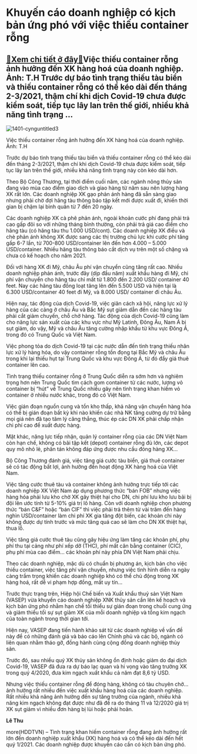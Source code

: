 Khuyến cáo doanh nghiệp có kịch bản ứng phó với việc thiếu container rỗng
=========================================================================

[:gift:Xem chi tiết ở đây:gift:](https://hddtvn.com/khuyen-cao-doanh-nghiep-co-kich-ban-ung-pho-voi-viec-thieu-container-rong/)Việc thiếu container rỗng ảnh hưởng đến XK hàng hoá của doanh nghiệp. Ảnh: T.H Trước dự báo tình trạng thiếu tàu biển và thiếu container rỗng có thể kéo dài đến tháng 2-3/2021, thậm chí khi dịch Covid-19 chưa được kiểm soát, tiếp tục lây lan trên thế giới, nhiều khả năng tình trạng …
--------------------------------------------------------------------------------------------------------------------------------------------------------------------------------------------------------------------------------------------------------------------------------------------





![1401-cynguntitled3](https://hddtvn.com/wp-content/uploads/2021/01/1401_cYngUntitled3.jpg "Khuyến cáo doanh nghiệp có kịch bản ứng phó với việc thiếu container rỗng")


Việc thiếu container rỗng ảnh hưởng đến XK hàng hoá của doanh nghiệp. Ảnh: T.H



Trước dự báo tình trạng thiếu tàu biển và thiếu container rỗng có thể kéo dài đến tháng 2-3/2021, thậm chí khi dịch Covid-19 chưa được kiểm soát, tiếp tục lây lan trên thế giới, nhiều khả năng tình trạng này còn kéo dài hơn.


Theo Bộ Công Thương, tại thời điểm cuối năm, các ngành nông thủy sản đang vào mùa cao điểm giao dịch và giao hàng từ năm sau nên lượng hàng XK rất lớn. Các doanh nghiệp XK gạo phản ánh hàng đã sẵn sàng giao nhưng phải chờ đợi hãng tàu thông báo tập kết mới được xuất đi, khiến thời gian bị chậm lại bình quân từ 7 đến 20 ngày.


Các doanh nghiệp XK cà phê phản ánh, ngoài khoản cước phí đang phải trả cao gấp đôi so với những tháng bình thường, còn phải trả giá cao điểm cho hãng tàu (có hãng tàu thu 1.000 USD/cont). Các doanh nghiệp XK điều và chè phản ánh không XK được sang các thị trường chủ lực khi cước phí tăng gấp 6-7 lần, từ 700-800 USD/container lên đến hơn 4.000 – 5.000 USD/container. Nhiều hãng tàu thông báo cắt dịch vụ trên một số chặng và chưa có kế hoạch cho năm 2021.


Đối với hàng XK đi Mỹ, châu Âu phí vận chuyển cũng tăng rất cao. Nhiều doanh nghiệp phản ánh, trước đây (dịp đầu năm) xuất khẩu hàng đi Mỹ, chi phí vận chuyển cho hãng tàu chỉ mất từ 1.800 đến 2.200 USD/ container 40 feet. Nay các hãng tàu đồng loạt tăng lên đến 5.500 USD và hiện tại là 6.300 USD/container 40 feet đi Mỹ, và 8.000 USD/ container đi châu Âu.


Hiện nay, tác động của dịch Covid-19, việc giãn cách xã hội, năng lực xử lý hàng của các cảng ở châu Âu và Bắc Mỹ sụt giảm dẫn đến các hãng tàu phải cắt giảm chuyến, chỗ chở hàng. Tác động của dịch Covid-19 cũng làm cho năng lực sản xuất của các khu vực như Mỹ Latinh, Đông Âu, Nam Á bị sụt giảm, do vậy, Mỹ và châu Âu tăng cường nhập khẩu từ khu vực Đông Á, trong đó có Trung Quốc và Việt Nam.


Việc phong tỏa do dịch Covid-19 tại các nước dẫn đến tình trạng thiếu nhân lực xử lý hàng hóa, do vậy container rỗng tồn đọng tại Bắc Mỹ và châu Âu trong khi lại thiếu hụt tại Trung Quốc và khu vực Đông Á, từ đó đẩy giá thuê container lên cao.


Tình trạng thiếu container rỗng ở Trung Quốc diễn ra sớm hơn và nghiêm trọng hơn nên Trung Quốc tìm cách gom container từ các nước, lượng vỏ container bị “hút” về Trung Quốc nhiều gây nên tình trạng khan hiếm vỏ container ở nhiều nước khác, trong đó có Việt Nam.


Việc gián đoạn nguồn cung và tồn kho thấp, khả năng vận chuyển hàng hóa có thể bị gián đoạn bất kỳ khi nào khiến các nhà NK tăng cường dự trữ bằng mọi giá nên đã tạo tâm lý căng thẳng, thúc ép các DN XK phải chấp nhận chi phí cao để xuất được hàng.


Mặt khác, năng lực tiếp nhận, quản lý container rỗng của các DN Việt Nam còn hạn chế, không có bãi tập kết (depot) container rỗng đủ lớn, các depot quy mô nhỏ lẻ, phân tán không đáp ứng được nhu cầu đóng hàng XK…


Bộ Công Thương đánh giá, việc tăng giá cước tàu biển, giá thuê container sẽ có tác động bất lợi, ảnh hưởng đến hoạt động XK hàng hoá của Việt Nam.


Việc tăng cước thuê tàu và container không ảnh hưởng trực tiếp tới các doanh nghiệp XK Việt Nam áp dụng phương thức “bán FOB” nhưng việc hàng hóa phải lưu kho chờ XK gây thiệt hại cho DN, chi phí lưu kho lưu bãi bị đội lên ước tính từ 5-10% giá trị lô hàng. Còn với doanh nghiệp chọn phương thức “bán C&F” hoặc “bán CIF” thì việc phải trả thêm từ vài trăm đến hàng nghìn USD/container làm chi phí XK gia tăng đột biến, các khoản chi này không được dự tính trước và mức tăng quá cao sẽ làm cho DN XK thiệt hại, thua lỗ.


Việc tăng giá cước thuê tàu cũng gây hiệu ứng làm tăng các khoản phí, phụ phí thu tại cảng như phí xếp dỡ (THC), phí mất cân bằng container (CIC), phụ phí mùa cao điểm… các khoản phí này phía DN Việt Nam phải chịu.


Theo các doanh nghiệp, mặc dù có chuẩn bị phương án, kịch bản cho việc thiếu container, việc tăng phí vận chuyển, nhưng việc tình hình diễn ra ngày càng trầm trọng khiến các doanh nghiệp khó có thể chủ động trong XK hàng hoá, rất dễ vi phạm hợp đồng, mất uy tín…


Trước thực trạng trên, Hiệp hội Chế biến và Xuất khẩu thuỷ sản Việt Nam (VASEP) vừa khuyến cáo doanh nghiệp XNK thủy sản cần lên kế hoạch và kịch bản ứng phó nhằm hạn chế tối thiểu sự gián đoạn trong chuỗi cung ứng và giảm thiểu tối sự sụt giảm XK của mỗi doanh nghiệp và tổng kim ngạch của toàn ngành trong thời gian tới.


Hiện nay, VASEP đang tiến hành khảo sát từ các doanh nghiệp về vấn đề này để có những đánh giá và báo cáo lên Chính phủ và các bộ, ngành có liên quan nhằm tháo gỡ, đồng hành cùng cộng đồng doanh nghiệp thủy sản.


Trước đó, sau nhiều quý XK thủy sản không ổn định hoặc giảm do đại dịch Covid-19, VASEP đã đưa ra dự báo lạc quan và hi vọng vào tăng trưởng XK trong quý 4/2020, đưa kim ngạch xuất khẩu cả năm đạt 8,6 tỷ USD.


Nhưng việc thiếu container rỗng để đóng hàng, không có tàu chuyên chở… ảnh hưởng rất nhiều đến việc xuất khẩu hàng hoá của các doanh nghiệp. Rất nhiều khả năng ảnh hưởng đến sự tăng trưởng của ngành, nhiều khả năng kim ngạch không đạt được như đã đề ra do tháng 11 và 12/2020 giá trị XK sụt giảm vì nhiều đơn hàng bị lùi hoặc phải hoãn.




**Lê Thu**



more(HDDTVN) – Tình trạng khan hiếm container rỗng đang ảnh hưởng rất lớn đến doanh nghiệp xuất khẩu (XK) hàng hoá và có thể kéo dài đến hết quý 1/2021. Các doanh nghiệp được khuyến cáo cần có kịch bản ứng phó.

